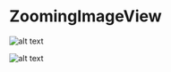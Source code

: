 # ZoomingImageView

![alt text](http://i.imgur.com/6AVc8x8.png)



![alt text](http://i.imgur.com/5zPY73J.png)
